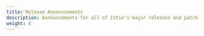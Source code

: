 ```yaml
---
title: Release Announcements
description: Announcements for all of Istio's major releases and patch releases.
weight: 8
---
```

